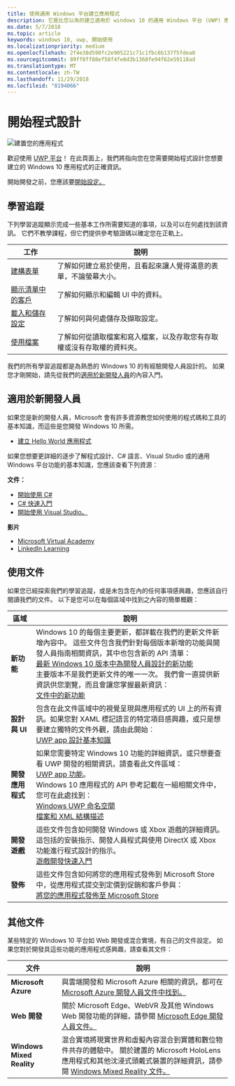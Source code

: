 ```yaml
---
title: 使用通用 Windows 平台建立應用程式
description: 它是比您以為的建立適用於 windows 10 的通用 Windows 平台 (UWP) 應用程式更容易。
ms.date: 5/7/2018
ms.topic: article
keywords: windows 10, uwp, 開始使用
ms.localizationpriority: medium
ms.openlocfilehash: 2f4e38d590fc2e905221c71c1fbc6b137f5fdea0
ms.sourcegitcommit: 89ff8ff88ef58f4fe6d3b1368fe94f62e59118ad
ms.translationtype: MT
ms.contentlocale: zh-TW
ms.lasthandoff: 11/29/2018
ms.locfileid: "8194066"
---
```

# <a name="start-coding"></a>開始程式設計

![建置您的應用程式](images/build-your-app.png)

歡迎使用 [UWP 平台](universal-application-platform-guide.md)！ 在此頁面上，我們將指向您在您需要開始程式設計您想要建立的 Windows 10 應用程式的正確資訊。

開始開發之前，您應該要[開始設定。](get-set-up.md)

## <a name="learning-tracks"></a>學習追蹤

下列學習追蹤顯示完成一些基本工作所需要知道的事項，以及可以在何處找到該資訊。 它們不教學課程，但它們提供參考驗證碼以確定您在正軌上。

| 工作 | 說明 |
| --- | --- |
| [建構表單](construct-form-learning-track.md) | 了解如何建立易於使用，且看起來讓人覺得滿意的表單，不論螢幕大小。 | 
| [顯示清單中的客戶](display-customers-in-list-learning-track.md) | 了解如何顯示和編輯 UI 中的資料。 | 
| [載入和儲存設定](settings-learning-track.md) | 了解如何與何處儲存及擷取設定。 |
| [使用檔案](fileio-learning-track.md) | 了解如何從讀取檔案和寫入檔案，以及存取您有存取權或沒有存取權的資料夾。 | 

我們的所有學習追蹤都是為熟悉的 Windows 10 的有經驗開發人員設計的。 如果您才剛開始，請先從我們的[適用於新開發人員](#For-new-developers)的內容入門。

## <a name="for-new-developers"></a>適用於新開發人員

如果您是新的開發人員，Microsoft 會有許多資源教您如何使用的程式碼和工具的基本知識，而這些是您開發 Windows 10 所需。 

* [建立 Hello World 應用程式](your-first-app.md)

如果您想要更詳細的逐步了解程式設計、C# 語言、Visual Studio 或的通用 Windows 平台功能的基本知識，您應該查看下列資源：

**文件：**

* [開始使用 C#](https://docs.microsoft.com/dotnet/csharp/getting-started/)
* [C# 快速入門](https://docs.microsoft.com/dotnet/csharp/quick-starts/index)
* [開始使用 Visual Studio。](https://docs.microsoft.com/visualstudio/ide/)

**影片**

* [Microsoft Virtual Academy](https://mva.microsoft.com/training-topics/c-app-development#!level=Beginner&lang=1033)
* [LinkedIn Learning](https://www.linkedin.com/learning/learning-universal-windows-app-development/welcome)

## <a name="using-the-docs"></a>使用文件

如果您已經探索我們的學習追蹤，或是未包含在內的任何事項感興趣，您應該自行閱讀我們的文件。 以下是您可以在每個區域中找到之內容的簡單概觀：

| 區域 | 說明 |
| --- | --- |
| **新功能** | Windows 10 的每個主要更新，都詳載在我們的更新文件新增內容中。 這些文件包含我們針對每個版本新增的功能與開發人員指南相關資訊，其中也包含新的 API 清單： </br>   [最新 Windows 10 版本中為開發人員設計的新功能](../whats-new/windows-10-version-latest.md) </br> 主要版本不是我們更新文件的唯一一次。 我們會一直提供新資訊供您瀏覽，而且會讓您掌握最新資訊： </br>   [文件中的新功能](../whats-new/windows-docs-latest.md) |
| **設計與 UI** | 包含在此文件區域中的視覺呈現與應用程式的 UI 上的所有資訊。如果您對 XAML 標記語言的特定項目感興趣，或只是想要建立獨特的文件外觀，請由此開始︰ </br>   [UWP app 設計基本知識](../design/basics/index.md) |
| **開發應用程式** | 如果您需要特定 Windows 10 功能的詳細資訊，或只想要查看 UWP 開發的相關資訊，請查看此文件區域： </br>   [UWP app 功能](../develop/index.md)。 </br> Windows 10 應用程式的 API 參考記載在一組相關文件中，您可在此處找到： </br>   [Windows UWP 命名空間](https://docs.microsoft.com/en-us/uwp/api/) </br>   [檔案和 XML 結構描述](https://docs.microsoft.com/uwp/schemas/) |
| **開發遊戲** | 這些文件包含如何開發 Windows 或 Xbox 遊戲的詳細資訊。 這包括的安裝指示、開發人員程式與使用 DirectX 或 Xbox 功能進行程式設計的指示。 </br>   [遊戲開發快速入門](../gaming/getting-started.md) |
| **發佈** | 這些文件包含如何將您的應用程式發佈到 Microsoft Store 中，從應用程式提交到定價到促銷和客戶參與： </br>   [將您的應用程式發佈至 Microsoft Store](../publish/index.md) |

## <a name="other-docs"></a>其他文件

某些特定的 Windows 10 平台如 Web 開發或混合實境，有自己的文件設定。 如果您對於開發具這些功能的應用程式感興趣，請查看其文件：

| 文件 | 說明 |
| --- | --- |
| **Microsoft Azure** | 與雲端開發和 Microsoft Azure 相關的資訊，都可在 [Microsoft Azure 開發人員文件中找到。](https://docs.microsoft.com/azure/) |
| **Web 開發** | 關於 Microsoft Edge、WebVR 及其他 Windows Web 開發功能的詳細，請參閱 [Microsoft Edge 開發人員文件。](https://docs.microsoft.com/microsoft-edge/) |
| **Windows Mixed Reality** | 混合實境將現實世界和虛擬內容混合到實體和數位物件共存的體驗中。 關於建置的 Microsoft HoloLens 應用程式和其他沈浸式頭戴式裝置的詳細資訊，請參閱 [Windows Mixed Reality 文件。](https://docs.microsoft.com/en-us/windows/mixed-reality/)|
